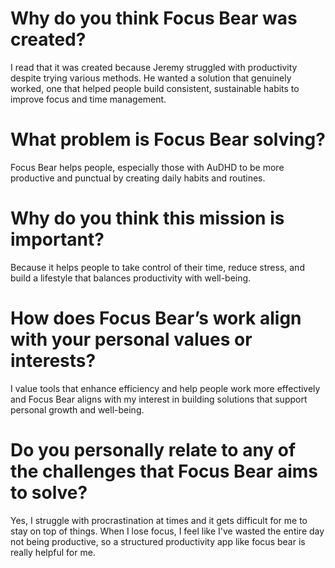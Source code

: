 # Why do you think Focus Bear was created?
I read that it was created because Jeremy struggled with productivity despite trying various methods. He wanted a solution that genuinely worked, one that helped people build consistent, sustainable habits to improve focus and time management.

# What problem is Focus Bear solving?
Focus Bear helps people, especially those with AuDHD to be more productive and punctual by creating daily habits and routines.

# Why do you think this mission is important?
Because it helps people to take control of their time, reduce stress, and build a lifestyle that balances productivity with well-being.

# How does Focus Bear’s work align with your personal values or interests?
 I value tools that enhance efficiency and help people work more effectively and Focus Bear aligns with my interest in building solutions that support personal growth and well-being.

# Do you personally relate to any of the challenges that Focus Bear aims to solve?
Yes, I struggle with procrastination at times and it gets difficult for me to stay on top of things. When I lose focus, I feel like I've wasted the entire day not being productive, so a structured productivity app like focus bear is really helpful for me.
